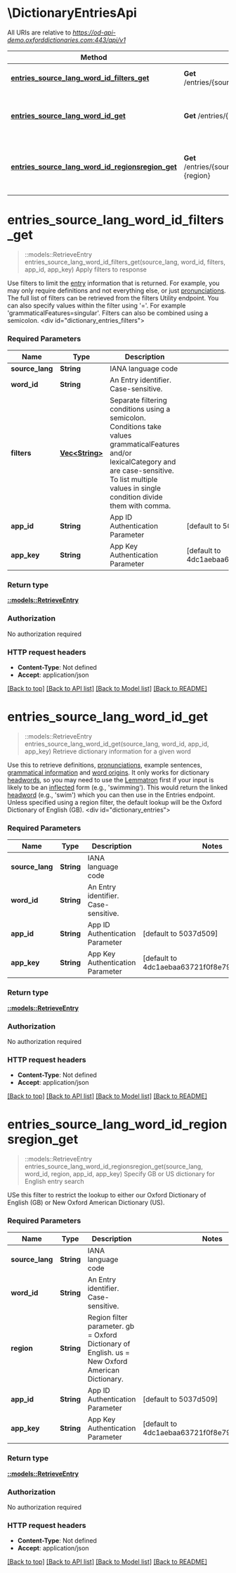 # \DictionaryEntriesApi

All URIs are relative to *https://od-api-demo.oxforddictionaries.com:443/api/v1*

Method | HTTP request | Description
------------- | ------------- | -------------
[**entries_source_lang_word_id_filters_get**](DictionaryEntriesApi.md#entries_source_lang_word_id_filters_get) | **Get** /entries/{source_lang}/{word_id}/{filters} | Apply filters to response
[**entries_source_lang_word_id_get**](DictionaryEntriesApi.md#entries_source_lang_word_id_get) | **Get** /entries/{source_lang}/{word_id} | Retrieve dictionary information for a given word
[**entries_source_lang_word_id_regionsregion_get**](DictionaryEntriesApi.md#entries_source_lang_word_id_regionsregion_get) | **Get** /entries/{source_lang}/{word_id}/regions&#x3D;{region} | Specify GB or US dictionary for English entry search


# **entries_source_lang_word_id_filters_get**
> ::models::RetrieveEntry entries_source_lang_word_id_filters_get(source_lang, word_id, filters, app_id, app_key)
Apply filters to response

 Use filters to limit the [entry](documentation/glossary?term=entry) information that is returned. For example, you may only require definitions and not everything else, or just [pronunciations](documentation/glossary?term=pronunciation). The full list of filters can be retrieved from the filters Utility endpoint. You can also specify values within the filter using '='. For example 'grammaticalFeatures=singular'. Filters can also be combined using a semicolon.    <div id=\"dictionary_entries_filters\"></div> 

### Required Parameters

Name | Type | Description  | Notes
------------- | ------------- | ------------- | -------------
  **source_lang** | **String**| IANA language code | 
  **word_id** | **String**| An Entry identifier. Case-sensitive. | 
  **filters** | [**Vec&lt;String&gt;**](String.md)| Separate filtering conditions using a semicolon. Conditions take values grammaticalFeatures and/or lexicalCategory and are case-sensitive. To list multiple values in single condition divide them with comma. | 
  **app_id** | **String**| App ID Authentication Parameter | [default to 5037d509]
  **app_key** | **String**| App Key Authentication Parameter | [default to 4dc1aebaa63721f0f8e79a55e2514bc7]

### Return type

[**::models::RetrieveEntry**](RetrieveEntry.md)

### Authorization

No authorization required

### HTTP request headers

 - **Content-Type**: Not defined
 - **Accept**: application/json

[[Back to top]](#) [[Back to API list]](../README.md#documentation-for-api-endpoints) [[Back to Model list]](../README.md#documentation-for-models) [[Back to README]](../README.md)

# **entries_source_lang_word_id_get**
> ::models::RetrieveEntry entries_source_lang_word_id_get(source_lang, word_id, app_id, app_key)
Retrieve dictionary information for a given word

 Use this to retrieve definitions, [pronunciations](documentation/glossary?term=pronunciation), example sentences, [grammatical information](documentation/glossary?term=grammaticalfeatures) and [word origins](documentation/glossary?term=etymology). It only works for dictionary [headwords](documentation/glossary?term=headword), so you may need to use the [Lemmatron](documentation/glossary?term=lemma) first if your input is likely to be an [inflected](documentation/glossary?term=inflection) form (e.g., 'swimming'). This would return the linked [headword](documentation/glossary?term=headword) (e.g., 'swim') which you can then use in the Entries endpoint. Unless specified using a region filter, the default lookup will be the Oxford Dictionary of English (GB).    <div id=\"dictionary_entries\"></div> 

### Required Parameters

Name | Type | Description  | Notes
------------- | ------------- | ------------- | -------------
  **source_lang** | **String**| IANA language code | 
  **word_id** | **String**| An Entry identifier. Case-sensitive. | 
  **app_id** | **String**| App ID Authentication Parameter | [default to 5037d509]
  **app_key** | **String**| App Key Authentication Parameter | [default to 4dc1aebaa63721f0f8e79a55e2514bc7]

### Return type

[**::models::RetrieveEntry**](RetrieveEntry.md)

### Authorization

No authorization required

### HTTP request headers

 - **Content-Type**: Not defined
 - **Accept**: application/json

[[Back to top]](#) [[Back to API list]](../README.md#documentation-for-api-endpoints) [[Back to Model list]](../README.md#documentation-for-models) [[Back to README]](../README.md)

# **entries_source_lang_word_id_regionsregion_get**
> ::models::RetrieveEntry entries_source_lang_word_id_regionsregion_get(source_lang, word_id, region, app_id, app_key)
Specify GB or US dictionary for English entry search

 USe this filter to restrict the lookup to either our Oxford Dictionary of English (GB) or New Oxford American Dictionary (US). 

### Required Parameters

Name | Type | Description  | Notes
------------- | ------------- | ------------- | -------------
  **source_lang** | **String**| IANA language code | 
  **word_id** | **String**| An Entry identifier. Case-sensitive. | 
  **region** | **String**| Region filter parameter. gb &#x3D; Oxford Dictionary of English. us &#x3D; New Oxford American Dictionary. | 
  **app_id** | **String**| App ID Authentication Parameter | [default to 5037d509]
  **app_key** | **String**| App Key Authentication Parameter | [default to 4dc1aebaa63721f0f8e79a55e2514bc7]

### Return type

[**::models::RetrieveEntry**](RetrieveEntry.md)

### Authorization

No authorization required

### HTTP request headers

 - **Content-Type**: Not defined
 - **Accept**: application/json

[[Back to top]](#) [[Back to API list]](../README.md#documentation-for-api-endpoints) [[Back to Model list]](../README.md#documentation-for-models) [[Back to README]](../README.md)

